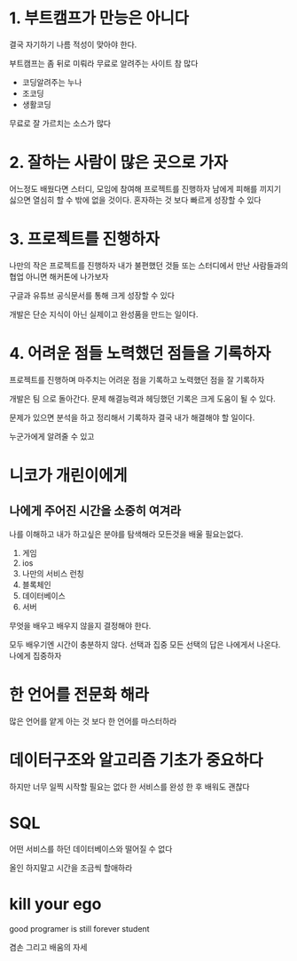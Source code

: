 
# 1. 부트캠프가 만능은 아니다

결국 자기하기 나름 적성이 맞아야 한다.

부트캠프는 좀 뒤로 미뤄라 무료로 알려주는 사이트 참 많다

- 코딩알려주는 누나
- 조코딩
- 생활코딩

무료로 잘 가르치는 소스가 많다

# 2. 잘하는 사람이 많은 곳으로 가자

어느정도 배웠다면 스터디, 모임에 참여해 프로젝트를 진행하자
남에게 피해를 끼지기 싫으면 열심히 할 수 밖에 없을 것이다.
혼자하는 것 보다 빠르게 성장할 수 있다


# 3. 프로젝트를 진행하자

나만의 작은 프로젝트를 진행하자
내가 불편했던 것들 또는 스터디에서 만난 사람들과의 협업
아니면 해커톤에 나가보자

구글과 유튜브 공식문서를 통해 크게 성장할 수 있다

개발은 단순 지식이 아닌 실제이고 완성품을 만드는 일이다.

# 4. 어려운 점들 노력했던 점들을 기록하자

프로젝트를 진행하며 마주치는 어려운 점을 기록하고 노력했던 점을 잘 기록하자

개발은 팀 으로 돌아간다. 문제 해결능력과 헤딩했던 기록은 크게 도움이 될 수 있다.

문제가 있으면 분석을 하고 정리해서 기록하자 결국 내가 해결해야 할 일이다.

누군가에게 알려줄 수 있고 



# 니코가 개린이에게
## 나에게 주어진 시간을 소중히 여겨라
나를 이해하고 내가 하고싶은 분야를 탐색해라 모든것을 배울 필요는없다.

1. 게임
2. ios
3. 나만의 서비스 런칭
4. 블록체인
5. 데이터베이스
6. 서버

무엇을 배우고 배우지 않을지 결정해야 한다.

모두 배우기엔 시간이 충분하지 않다. 선택과 집중
모든 선택의 답은 나에게서 나온다.
나에게 집중하자

# 한 언어를 전문화 해라

많은 언어를 얕게 아는 것 보다 한 언어를 마스터하라 


# 데이터구조와 알고리즘 기초가 중요하다

하지만 너무 일찍 시작할 필요는 없다 한 서비스를 완성 한 후 배워도 괜찮다

# SQL

어떤 서비스를 하던 데이터베이스와 떨어질 수 없다

올인 하지말고 시간을 조금씩 할애하라 

# kill your ego

good programer is still forever student

겸손 그리고 배움의 자세